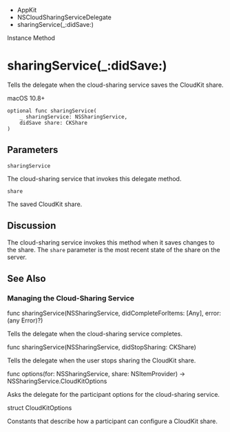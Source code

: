 

- AppKit
- NSCloudSharingServiceDelegate
-  sharingService(\_:didSave:) 

Instance Method

# sharingService(\_:didSave:)

Tells the delegate when the cloud-sharing service saves the CloudKit share.

macOS 10.8+

``` source
optional func sharingService(
    _ sharingService: NSSharingService,
    didSave share: CKShare
)
```

## Parameters 

`sharingService`  

The cloud-sharing service that invokes this delegate method.

`share`  

The saved CloudKit share.

## Discussion

The cloud-sharing service invokes this method when it saves changes to the share. The `share` parameter is the most recent state of the share on the server.

## See Also

### Managing the Cloud-Sharing Service

func sharingService(NSSharingService, didCompleteForItems: [Any], error: (any Error)?)

Tells the delegate when the cloud-sharing service completes.

func sharingService(NSSharingService, didStopSharing: CKShare)

Tells the delegate when the user stops sharing the CloudKit share.

func options(for: NSSharingService, share: NSItemProvider) -> NSSharingService.CloudKitOptions

Asks the delegate for the participant options for the cloud-sharing service.

struct CloudKitOptions

Constants that describe how a participant can configure a CloudKit share.

